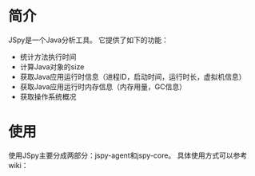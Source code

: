 # 简介
JSpy是一个Java分析工具。  它提供了如下的功能：  
* 统计方法执行时间
* 计算Java对象的size
* 获取Java应用运行时信息（进程ID，启动时间，运行时长，虚拟机信息）
* 获取Java应用运行时内存信息（内存用量，GC信息）
* 获取操作系统概况


# 使用
使用JSpy主要分成两部分：jspy-agent和jspy-core。
具体使用方式可以参考wiki：



